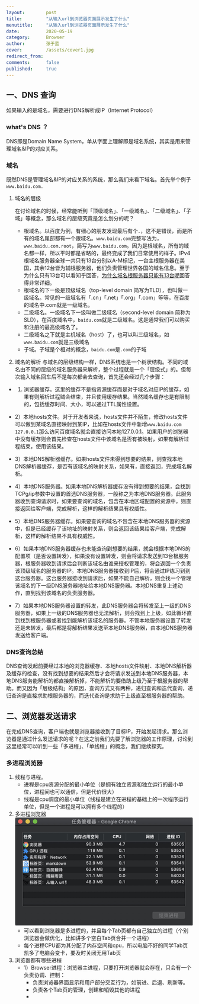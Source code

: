 ```yaml
---
layout:        post
title:         "从输入url到浏览器页面展示发生了什么"
menutitle:     "从输入url到浏览器页面展示发生了什么"
date:          2020-05-19
category:      Browser
author:        张于蓝
cover:         /assets/cover1.jpg
redirect_from:
comments:      false
published:     true
---
```



## 一、DNS 查询
如果输入的是域名，需要进行DNS解析成IP（Internet Protocol）
### what's DNS ？
DNS即是Domain Name System，单从字面上理解即是域名系统，其实是用来管理域名&IP的对应关系。
### 域名
既然DNS是管理域名&IP的对应关系的系统，那么我们来看下域名。首先举个例子`www.baidu.com.`

1. 域名的层级
    
    在讨论域名的时候，经常能听到「顶级域名」、「一级域名」、「二级域名」、「子域」等概念，那么域名的层级究竟是怎么划分的呢？
    - 根域名。以百度为例，有细心的朋友发现最后有个`.`，这不是错误，而是所有的域名尾部都有一个跟域名。`www.baidu.com`完整写法为，`www.baidu.com.root`，简写为`www.baidu.com`。因为是根域名，所有的域名都一样，所以平时都是省略的，最终变成了我们日常使用的样子。IPv4根域名服务器全球一共只有13台分别以A-M标记，一台主根服务器在美国，其余12台皆为辅根服务器，他们负责管理世界各国的域名信息。至于为什么只有13台可以看知乎回答，[为什么域名根服务器只能有13台呢](https://www.zhihu.com/question/22587247/answer/66417484)回答得非常详细。
    - 根域名的下一级是顶级域名（top-level domain 简写为TLD），也叫做一级域名。常见的一级域名有「.cn」「.net」「.org」「.com」等等，在百度的域名中.com就是一级域名。
    - 二级域名。一级域名下一级叫做二级域名（second-level domain 简称为SLD），在百度域名中，`baidu.com`就是二级域名。这是通常我们可以购买和注册的最高级域名了。
    - 二级域名之下就是主机域名（host）了，也可以叫三级域名，如`www.baidu.com`就是三级域名
    - 子域。子域是个相对的概念，`baidu.com`是`.com`的子域


2. 域名的解析
与域名的层级结构一样，DNS系统也是一个树状结构。不同的域名由不同的层级的域名服务器来解析，整个过程就是一个「层级式」的。但每次输入域名回车后不是每次都会去查询，首先还会经过几个步骤：

  - 1) 浏览器缓存。这里的缓存不是指资源缓存而是对于域名对应IP的缓存，如果有则解析过程贼会结束，并且使用缓存结果。当然域名缓存也是有限制的，包括缓存时间、大小，可以通过TTL属性设置。

  - 2）本地hosts文件。对于开发者来说，hosts文件并不陌生，修改hosts文件可以做到某域名直接映射到某IP，比如在hosts文件中新增`www.baidu.com  127.0.0.1`那么访问百度域名就会直接访问本地127.0.0.1。如果用户的浏览器中没有缓存则会首先检查在hosts文件中该域名是否有被映射，如果有解析过程结束，使用该结果。

  - 3）本地DNS解析器缓存。如果hosts文件未得到想要的结果，则查找本地DNS解析器缓存，是否有该域名的映射关系，如果有，直接返回，完成域名解析。

  - 4）本地DNS服务器。如果本地DNS解析器缓存没有得到想要的结果，会找到TCPg/ip参数中设置的首选DNS服务器，一般称之为本地DNS服务器。此服务器收到查询请求时，如果要查询的域名，包含在本地区域配置的资源中，则直接返回给客户端，完成解析，这样的解析结果具有权威性。

  - 5）本地DNS服务器缓存。如果要查询的域名不包含在本地DNS服务器的资源中，但是已经缓存了该地址的映射关系，则会返回该结果给客户端，完成解析，这样的解析结果不具有权威性。

  - 6）如果本地DNS服务器缓存也未能查询到想要的结果，就会根据本地DNS的配置项（是否设置转发），如果没有设置转发，则会将请求发送到13台根服务器，根服务器收到请求后会判断该域名由谁来授权管理的，将会返回一个负责该顶级域名的服务器的IP。本地DNS服务器接收到IP后，将会通过IP练习到到这台服务器。这台服务器接收到请求后，如果不能自己解析，则会找一个管理该域名的下一级DNS服务器地址给本地DNS服务器。本地DNS重复上述动作，直到找到该域名的负责服务器。

  - 7）如果本地DNS服务器设置的转发，此DNS服务器会将转发至上一级的DNS服务器，如果上一级的DNS服务器也无法解析，则会找到上上级，如此循环直到找到根服务器或者找到能解析该域名的服务器。不管本地服务器设置了转发还是未转发，最后都是将解析结果发送至本地DNS服务器，由本地DNS服务器发送给客户端。
### DNS查询总结
DNS查询发起前要经过本地的浏览器缓存、本地hosts文件映射、本地DNS解析器及缓存的检查，没有找到想要的结果然后才会将请求发送到本地DNS服务器，本地DNS服务能解析的都直接解析掉，不能解析的要借助上级乃至于根服务器的帮助。而又因为「层级结构」的原因，查询方式又有两种，递归查询和迭代查询，递归查询是直接求助根服务器的，而迭代查询是求助于上级直至根服务器的帮助。

## 二、浏览器发送请求
在完成DNS查询，客户端也就是浏览器接收到了目标IP，开始发起请求。那么浏览器是通过什么发送请求的呢？在这之前我们先要了解浏览器的工作原理，讨论到这里经常可以听到一些「多进程」、「单线程」的概念，我们继续探究。
### 多进程浏览器
1. 线程与进程。
    - 进程是cpu资源分配的最小单位（是拥有独立资源和独立运行的最小单位，进程间也可以通信，但是代价很大）
    - 线程是cpu调度的最小单位（线程是建立在进程的基础上的一次程序运行单位，但是一个进程是可以拥有多个线程的）
2. 多进程浏览器
    ![浏览器任务管理器](../../postImg/browser/浏览器任务管理器.png)
    - 可以看到浏览器是多进程的，并且每个Tab页都有自己独立的进程（个别浏览器会做优化，比如讲多个空白Tab页合并一个进程）
    - 每个进程CPU都为其分配了内存空间和cpu，所以电脑不好的同学Tab页凯多了电脑会变卡，要及时关闭无用Tab页
3. 浏览器都有哪些进程
    - 1）Browser进程：浏览器主进程，只要打开浏览器就会存在，只会有一个负责协调、控制：
        - 负责浏览器界面显示和用户部分交互行为，如前进、后退、刷新等。
        - 负责各个Tab页的管理，创建和销毁其他的进程
        - 







